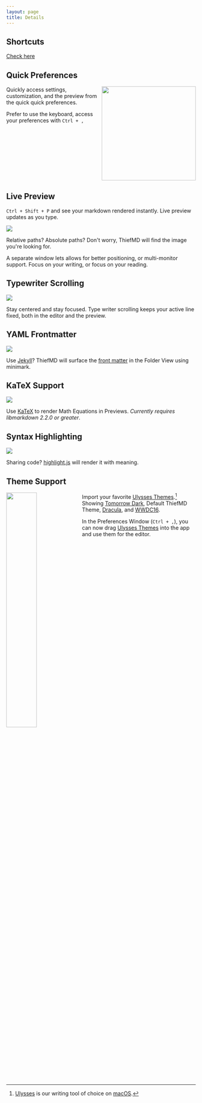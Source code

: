 ```yaml
---
layout: page
title: Details
---
```


## Shortcuts

[Check here](/shortcuts)

## Quick Preferences

<img src="/images/quickmenu.png" style="float: right; width: 250px;" />

Quickly access settings, customization, and the preview from the quick quick preferences.

Prefer to use the keyboard, access your preferences with `Ctrl + ,`

<div style="clear: both"></div>

## Live Preview

`Ctrl + Shift + P` and see your markdown rendered instantly. Live preview updates as you type.

![](/images/image_finding.png)

Relative paths? Absolute paths? Don't worry, ThiefMD will find the image you're looking for.

A separate window lets allows for better positioning, or multi-monitor support. Focus on your writing, or focus on your reading.

## Typewriter Scrolling

![](/images/typewriter_scrolling.gif)

Stay centered and stay focused. Type writer scrolling keeps your active line fixed, both in the editor and the preview.

## YAML Frontmatter

![](/images/jekyll-minimark.png)

Use [Jekyll](https://jekyllrb.com)? ThiefMD will surface the [front matter](https://jekyllrb.com/docs/front-matter) in the Folder View using minimark.

## KaTeX Support

![](/images/katex_preview.png)

Use [KaTeX](https://katex.org) to render Math Equations in Previews. *Currently requires libmarkdown 2.2.0 or greater*.

## Syntax Highlighting

![](/images/syntax_preview.png)

Sharing code? [highlight.js](https://highlightjs.org) will render it with meaning.

## Theme Support

<img src="/images/theme_preferences.png" style="float: left; width: 40%" />

Import your favorite [Ulysses Themes](https://styles.ulysses.app/themes).[^ulysses-the-best] Showing [Tomorrow Dark](https://styles.ulysses.app/themes/tomorrow-qyp), Default ThiefMD Theme, [Dracula](https://styles.ulysses.app/themes/dracula-ZwJ), and [WWDC16](https://styles.ulysses.app/themes/wwdc16-04B).

[^ulysses-the-best]: [Ulysses](https://ulysses.app) is our writing tool of choice on [macOS](https://www.apple.com/macos).

In the Preferences Window (`Ctrl + ,`), you can now drag [Ulysses Themes](https://styles.ulysses.app/themes) into the app and use them for the editor.

<div style="clear: both;"></div>